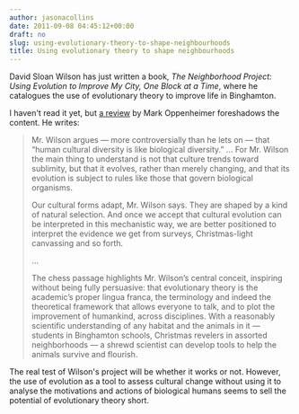 ```yaml
---
author: jasonacollins
date: 2011-09-08 04:45:12+00:00
draft: no
slug: using-evolutionary-theory-to-shape-neighbourhoods
title: Using evolutionary theory to shape neighbourhoods
---
```


David Sloan Wilson has just written a book, *The Neighborhood Project: Using Evolution to Improve My City, One Block at a Time*, where he catalogues the use of evolutionary theory to improve life in Binghamton.

I haven't read it yet, but [a review](http://www.nytimes.com/2011/09/01/books/the-neighborhood-project-by-david-sloan-wilson-review.html) by Mark Oppenheimer foreshadows the content. He writes:


<blockquote>Mr. Wilson argues — more controversially than he lets on — that “human cultural diversity is like biological diversity.” ... For Mr. Wilson the main thing to understand is not that culture trends toward sublimity, but that it evolves, rather than merely changing, and that its evolution is subject to rules like those that govern biological organisms.

Our cultural forms adapt, Mr. Wilson says. They are shaped by a kind of natural selection. And once we accept that cultural evolution can be interpreted in this mechanistic way, we are better positioned to interpret the evidence we get from surveys, Christmas-light canvassing and so forth.

...

The chess passage highlights Mr. Wilson’s central conceit, inspiring without being fully persuasive: that evolutionary theory is the academic’s proper lingua franca, the terminology and indeed the theoretical framework that allows everyone to talk, and to plot the improvement of humankind, across disciplines. With a reasonably scientific understanding of any habitat and the animals in it — students in Binghamton schools, Christmas revelers in assorted neighborhoods — a shrewd scientist can develop tools to help the animals survive and flourish.</blockquote>


The real test of Wilson's project will be whether it works or not. However, the use of evolution as a tool to assess cultural change without using it to analyse the motivations and actions of biological humans seems to sell the potential of evolutionary theory short.

